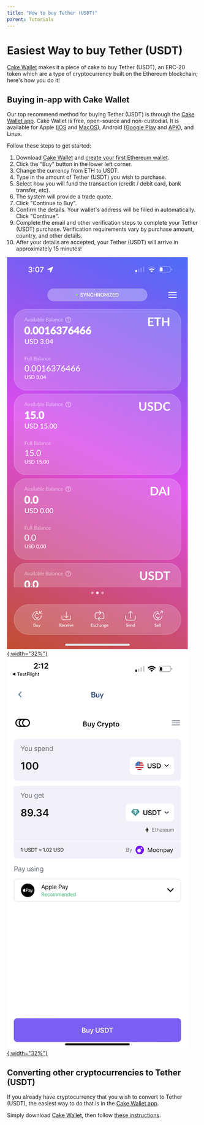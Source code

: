 ```yaml
---
title: "How to buy Tether (USDT)"
parent: Tutorials
---
```


# Easiest Way to buy Tether (USDT)

[Cake Wallet](https://cakewallet.com) makes it a piece of cake to buy Tether (USDT), an ERC-20 token which are a type of cryptocurrency built on the Ethereum blockchain; here's how you do it!

## Buying in-app with Cake Wallet

Our top recommend method for buying Tether (USDT) is through the [Cake Wallet app](https://cakewallet.com). Cake Wallet is free, open-source and non-custodial. It is available for Apple ([iOS](https://apps.apple.com/us/app/cake-wallet-for-xmr-monero/id1334702542) and [MacOS](https://apps.apple.com/us/app/cake-wallet-for-xmr-monero/id1334702542)), Android ([Google Play](https://play.google.com/store/apps/details?id=com.cakewallet.cake_wallet&referrer=utm_source%3Dguides.cakewallet.com%26utm_medium%3Dwebsite) and [APK](https://github.com/cake-tech/cake_wallet/releases)), and Linux.

Follow these steps to get started:

1. Download [Cake Wallet](https://cakewallet.com) and [create your first Ethereum wallet](https://guides.cakewallet.com/docs/basic-features/create-first-wallet/).
2. Click the "Buy" button in the lower left corner.
3. Change the currency from ETH to USDT.
4. Type in the amount of Tether (USDT) you wish to purchase.
5. Select how you will fund the transaction (credit / debit card, bank transfer, etc).
6. The system will provide a trade quote.
7. Click "Continue to Buy".
8. Confirm the details. Your wallet's address will be filled in automatically. Click "Continue".
9. Complete the email and other verification steps to complete your Tether (USDT) purchase. Verification requirements vary by purchase amount, country, and other details.
10. After your details are accepted, your Tether (USDT) will arrive in approximately 15 minutes!

[![Cake Wallet ETH home screen](/images/ETH_MainScreen.PNG){:width="32%"}](/images/ETH_MainScreen.PNG)
[![Buy USDT screen](/images/USDT_BuyScreen.PNG){:width="32%"}](/images/USDT_BuyScreen.PNG)

## Converting other cryptocurrencies to Tether (USDT)

If you already have cryptocurrency that you wish to convert to Tether (USDT), the easiest way to do that is in the [Cake Wallet app](https://cakewallet.com).

Simply download [Cake Wallet](https://cakewallet.com), then follow [these instructions](https://guides.cakewallet.com/docs/basic-features/exchange/).

